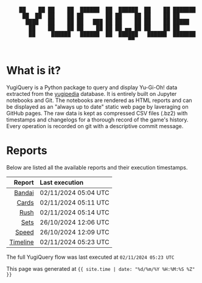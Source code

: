 <div align='center'>
    <pre>
    <br>
    ██    ██ ██    ██  ██████  ██  ██████  ██    ██ ███████ ██████  ██    ██ 
     ██  ██  ██    ██ ██       ██ ██    ██ ██    ██ ██      ██   ██  ██  ██  
      ████   ██    ██ ██   ███ ██ ██    ██ ██    ██ █████   ██████    ████   
       ██    ██    ██ ██    ██ ██ ██ ▄▄ ██ ██    ██ ██      ██   ██    ██    
       ██     ██████   ██████  ██  ██████   ██████  ███████ ██   ██    ██    
                                      ▀▀                                     
    </pre>
</div>

# What is it?

YugiQuery is a Python package to query and display Yu-Gi-Oh! data extracted from the [yugipedia](http://yugipedia.com) database. It is entirely built on Jupyter notebooks and Git. The notebooks are rendered as HTML reports and can be displayed as an "always up to date" static web page by laveraging on GitHub pages. The raw data is kept as compressed CSV files (.bz2) with timestamps and changelogs for a thorough record of the game's history. Every operation is recorded on git with a descriptive commit message. 

# Reports

Below are listed all the available reports and their execution timestamps. 

|                    Report | Last execution       |
| -------------------------:|:-------------------- |
| [Bandai](reports/Bandai.html) | 02/11/2024 05:04 UTC |
| [Cards](reports/Cards.html) | 02/11/2024 05:11 UTC |
| [Rush](reports/Rush.html) | 02/11/2024 05:14 UTC |
| [Sets](reports/Sets.html) | 26/10/2024 12:06 UTC |
| [Speed](reports/Speed.html) | 26/10/2024 12:09 UTC |
| [Timeline](reports/Timeline.html) | 02/11/2024 05:23 UTC |


The full YugiQuery flow was last executed at `02/11/2024 05:23 UTC`

This page was generated at `{{ site.time | date: "%d/%m/%Y %H:%M:%S %Z" }}`
